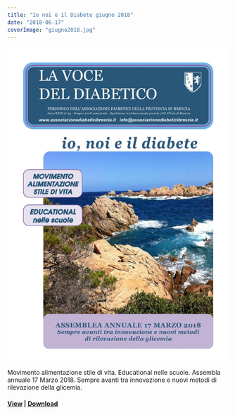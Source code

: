 ```yaml
---
title: "Io noi e il Diabete giugno 2018"
date: "2018-06-17"
coverImage: "giugno2018.jpg"
---
```


![](images/giugno2018.jpg)

Movimento alimentazione stile di vita. Educational nelle scuole. Assembla annuale 17 Marzo 2018. Sempre avanti tra innovazione e nuovi metodi di rilevazione della glicemia.

<!-- \[vc\_row equal\_height="yes" content\_placement="middle" css=".vc\_custom\_1560783879375{margin-right: 0px !important;margin-left: 0px !important;background-color: #f4f4f4 !important;}"\]\[vc\_column width="1/2" css=".vc\_custom\_1560781514067{padding-top: 30px !important;padding-right: 30px !important;padding-bottom: 30px !important;padding-left: 30px !important;}" offset="vc\_col-lg-4 vc\_col-md-5 vc\_col-xs-12"\]\[ultimate\_heading main\_heading="Io Noi e il Diabete Giugno 2018" heading\_tag="h3" alignment="left" sub\_heading\_font\_size="desktop:20px;" sub\_heading\_line\_height="desktop:30px;" el\_class="accent-subtitle-color" main\_heading\_font\_size="desktop:30px;" main\_heading\_line\_height="desktop:40px;" sub\_heading\_margin="margin-bottom:20px;" main\_heading\_style="font-weight:bold;" main\_heading\_margin="margin-bottom:5px;"\]\[/ultimate\_heading\]\[vc\_column\_text css=".vc\_custom\_1572449896066{padding-bottom: 20px !important;}"\]

<!-- Movimento alimentazione stile di vita. Educational nelle scuole. Assembla annuale 17 Marzo 2018. Sempre avanti tra innovazione e nuovi metodi di rilevazione della glicemia.

\[/vc\_column\_text\]\[vc\_column\_text\]

#### [View](http://198.211.122.197/diabetwp/wordpress/wp-content/uploads/2020/01/DARIO-io-noi-il-diabete-giugno-2018-BASSA.pdf) | [Download](http://198.211.122.197/diabetwp/wordpress/wp-content/uploads/2020/01/DARIO-io-noi-il-diabete-giugno-2018-BASSA.pdf)

\[/vc\_column\_text\]\[/vc\_column\]\[vc\_column width="1/2"\]\[dt\_fancy\_image image\_id="2146" width="300" height="500"\]\[/vc\_column\]\[/vc\_row\] -->
#### [View](http://198.211.122.197/diabetwp/wordpress/wp-content/uploads/2020/01/DARIO-io-noi-il-diabete-giugno-2018-BASSA.pdf) | [Download](http://198.211.122.197/diabetwp/wordpress/wp-content/uploads/2020/01/DARIO-io-noi-il-diabete-giugno-2018-BASSA.pdf)